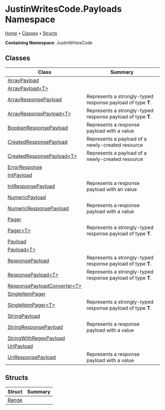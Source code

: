 # JustinWritesCode\.Payloads Namespace

[Home](../README.md) &#x2022; [Classes](#classes) &#x2022; [Structs](#structs)

**Containing Namespace**: JustinWritesCode

## Classes

| Class | Summary |
| ----- | ------- |
| [ArrayPayload](ArrayPayload/README.md) | |
| [ArrayPayload\<T\>](ArrayPayload-1/README.md) | |
| [ArrayResponsePayload](ArrayResponsePayload/README.md) | Represents a strongly\-typed response payload of type **T**\. |
| [ArrayResponsePayload\<T\>](ArrayResponsePayload-1/README.md) | Represents a strongly\-typed response payload of type **T**\. |
| [BooleanResponsePayload](BooleanResponsePayload/README.md) | Represents a response payload with a  value |
| [CreatedResponsePayload](CreatedResponsePayload/README.md) | Represents a payload of a newly\-created resource |
| [CreatedResponsePayload\<T\>](CreatedResponsePayload-1/README.md) | Represents a payload of a newly\-created resource |
| [ErrorResponse](ErrorResponse/README.md) | |
| [IntPayload](IntPayload/README.md) | |
| [IntResponsePayload](IntResponsePayload/README.md) | Represents a response payload with an  value |
| [NumericPayload](NumericPayload/README.md) | |
| [NumericResponsePayload](NumericResponsePayload/README.md) | Represents a response payload with a  value |
| [Pager](Pager/README.md) | |
| [Pager\<T\>](Pager-1/README.md) | Represents a strongly\-typed response payload of type **T**\. |
| [Payload](Payload/README.md) | |
| [Payload\<T\>](Payload-1/README.md) | |
| [ResponsePayload](ResponsePayload/README.md) | Represents a strongly\-typed response payload of type **T**\. |
| [ResponsePayload\<T\>](ResponsePayload-1/README.md) | Represents a strongly\-typed response payload of type **T**\. |
| [ResponsePayloadConverter\<T\>](ResponsePayloadConverter-1/README.md) | |
| [SingleItemPager](SingleItemPager/README.md) |   |
| [SingleItemPager\<T\>](SingleItemPager-1/README.md) | Represents a strongly\-typed response payload of type **T**\. |
| [StringPayload](StringPayload/README.md) | |
| [StringResponsePayload](StringResponsePayload/README.md) | Represents a response payload with a  value |
| [StringWithRegexPayload](StringWithRegexPayload/README.md) | |
| [UriPayload](UriPayload/README.md) | |
| [UriResponsePayload](UriResponsePayload/README.md) | Represents a response payload with a  value |

## Structs

| Struct | Summary |
| ------ | ------- |
| [Range](Range/README.md) | |


